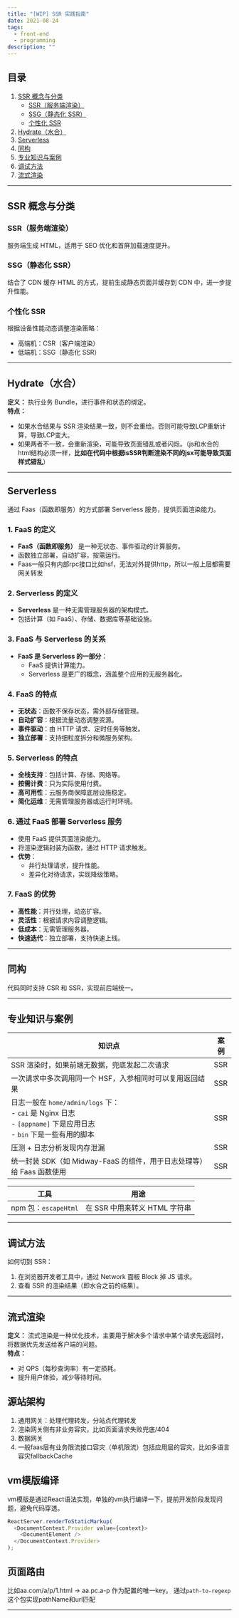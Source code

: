 ```yaml
---
title: "[WIP] SSR 实践指南"
date: 2021-08-24
tags:
  - front-end
  - programming
description: ""
---
```


## 目录
1. [SSR 概念与分类](#ssr-概念与分类)
   - [SSR（服务端渲染）](#ssr服务端渲染)
   - [SSG（静态化 SSR）](#ssg静态化-ssr)
   - [个性化 SSR](#个性化-ssr)
2. [Hydrate（水合）](#hydrate水合)
3. [Serverless](#serverless)
4. [同构](#同构)
5. [专业知识与案例](#专业知识与案例)
6. [调试方法](#调试方法)
7. [流式渲染](#流式渲染)

---

## SSR 概念与分类

### SSR（服务端渲染）
服务端生成 HTML，适用于 SEO 优化和首屏加载速度提升。

### SSG（静态化 SSR）
结合了 CDN 缓存 HTML 的方式，提前生成静态页面并缓存到 CDN 中，进一步提升性能。

### 个性化 SSR
根据设备性能动态调整渲染策略：
- 高端机：CSR（客户端渲染）
- 低端机：SSG（静态化 SSR）

---

## Hydrate（水合）
**定义：** 执行业务 Bundle，进行事件和状态的绑定。  
**特点：**
- 如果水合结果与 SSR 渲染结果一致，则不会重绘。否则可能导致LCP重新计算，导致LCP变大。
- 如果两者不一致，会重新渲染，可能导致页面错乱或者闪烁。（js和水合的html结构必须一样，**比如在代码中根据isSSR判断渲染不同的jsx可能导致页面样式错乱**）

---

## Serverless
通过 Faas（函数即服务）的方式部署 Serverless 服务，提供页面渲染能力。

### 1. FaaS 的定义
- **FaaS（函数即服务）** 是一种无状态、事件驱动的计算服务。
- 函数独立部署，自动扩容，按需运行。
- Faas一般只有内部rpc接口比如hsf，无法对外提供http，所以一般上层都需要网关转发

### 2. Serverless 的定义
- **Serverless** 是一种无需管理服务器的架构模式。
- 包括计算（如 FaaS）、存储、数据库等基础设施。

### 3. FaaS 与 Serverless 的关系
- **FaaS 是 Serverless 的一部分**：
  - FaaS 提供计算能力。
  - Serverless 是更广的概念，涵盖整个应用的无服务器化。

### 4. FaaS 的特点
- **无状态**：函数不保存状态，需外部存储管理。
- **自动扩容**：根据流量动态调整资源。
- **事件驱动**：由 HTTP 请求、定时任务等触发。
- **独立部署**：支持细粒度拆分和微服务架构。

### 5. Serverless 的特点
- **全栈支持**：包括计算、存储、网络等。
- **按需计费**：只为实际使用付费。
- **高可用性**：云服务商保障底层设施稳定。
- **简化运维**：无需管理服务器或运行时环境。

### 6. 通过 FaaS 部署 Serverless 服务
- 使用 FaaS 提供页面渲染能力。
- 将渲染逻辑封装为函数，通过 HTTP 请求触发。
- **优势**：
  - 并行处理请求，提升性能。
  - 差异化对待请求，实现降级策略。

### 7. FaaS 的优势
- **高性能**：并行处理，动态扩容。
- **灵活性**：根据请求内容调整逻辑。
- **低成本**：无需管理服务器。
- **快速迭代**：独立部署，支持快速上线。

---

## 同构
代码同时支持 CSR 和 SSR，实现前后端统一。

---

## 专业知识与案例

| **知识点** | **案例** |
| --- | --- |
| SSR 渲染时，如果前端无数据，兜底发起二次请求 | SSR |
| 一次请求中多次调用同一个 HSF，入参相同时可以复用返回结果 | SSR |
| 日志一般在 `home/admin/logs` 下：<br>- `cai` 是 Nginx 日志<br>- `[appname]` 下是应用日志<br>- `bin` 下是一些有用的脚本 | SSR |
| 压测 + 日志分析发现内存泄漏 | SSR |
| 统一封装 SDK（如 Midway-FaaS 的组件，用于日志处理等）给 Faas 函数使用 | SSR |

| **工具** | **用途** |
| --- | --- |
| npm 包：`escapeHtml` | 在 SSR 中用来转义 HTML 字符串 |

---

## 调试方法

如何切到 SSR：
1. 在浏览器开发者工具中，通过 Network 面板 Block 掉 JS 请求。
2. 查看 SSR 的渲染结果（即水合之前的结果）。

---

## 流式渲染

**定义：** 流式渲染是一种优化技术，主要用于解决多个请求中某个请求先返回时，将数据优先发送给客户端的问题。  
**特点：**
- 对 QPS（每秒查询率）有一定损耗。
- 提升用户体验，减少等待时间。

## 源站架构

1. 通用网关：处理代理转发，分站点代理转发
2. 渲染网关侧有非业务容灾，比如页面请求失败兜底/404
3. 数据网关
4. 一般faas层有业务限流接口容灾（单机限流）包括应用层的容灾，比如多语言容灾fallbackCache

## vm模版编译
vm模版是通过React语法实现，单独的vm执行编译一下，提前开发阶段发现问题，避免代码穿透。
```js
ReactServer.renderToStaticMarkup(
  <DocumentContext.Provider value={context}>
    <DocumentElement />
  </DocumentContext.Provider>
);
```

## 页面路由

比如aa.com/a/p/1.html -> aa.pc.a-p 作为配置的唯一key。 通过`path-to-regexp` 这个包实现pathName和url匹配

---

